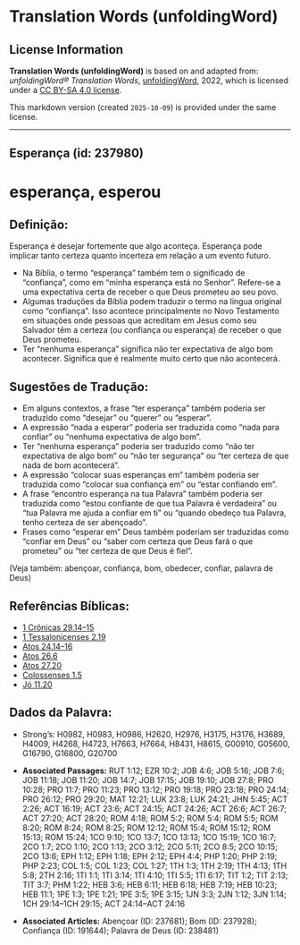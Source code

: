 # Translation Words (unfoldingWord)

## License Information

**Translation Words (unfoldingWord)** is based on and adapted from: _unfoldingWord® Translation Words_, [unfoldingWord](https://unfoldingword.org/utw), 2022, which is licensed under a [CC BY-SA 4.0 license](https://creativecommons.org/licenses/by-sa/4.0/legalcode.en).

This markdown version (created `2025-10-09`) is provided under the same license.



--------------------------------

## Esperança (id: 237980)

esperança, esperou
==================

Definição:
----------

Esperança é desejar fortemente que algo aconteça. Esperança pode implicar tanto certeza quanto incerteza em relação a um evento futuro.

* Na Bíblia, o termo “esperança” também tem o significado de “confiança”, como em “minha esperança está no Senhor”. Refere\-se a uma expectativa certa de receber o que Deus prometeu ao seu povo.
* Algumas traduções da Bíblia podem traduzir o termo na língua original como “confiança”. Isso acontece principalmente no Novo Testamento em situações onde pessoas que acreditam em Jesus como seu Salvador têm a certeza (ou confiança ou esperança) de receber o que Deus prometeu.
* Ter “nenhuma esperança” significa não ter expectativa de algo bom acontecer. Significa que é realmente muito certo que não acontecerá.

Sugestões de Tradução:
----------------------

* Em alguns contextos, a frase “ter esperança” também poderia ser traduzido como “desejar” ou “querer” ou “esperar”.
* A expressão “nada a esperar” poderia ser traduzida como “nada para confiar” ou “nenhuma expectativa de algo bom”.
* Ter “nenhuma esperança” poderia ser traduzido como “não ter expectativa de algo bom” ou “não ter segurança” ou “ter certeza de que nada de bom acontecerá”.
* A expressão “colocar suas esperanças em” também poderia ser traduzida como “colocar sua confiança em” ou “estar confiando em”.
* A frase “encontro esperança na tua Palavra” também poderia ser traduzida como “estou confiante de que tua Palavra é verdadeira” ou “tua Palavra me ajuda a confiar em ti” ou “quando obedeço tua Palavra, tenho certeza de ser abençoado”.
* Frases como “esperar em” Deus também poderiam ser traduzidas como “confiar em Deus” ou “saber com certeza que Deus fará o que prometeu” ou “ter certeza de que Deus é fiel”.

(Veja também: abençoar, confiança, bom, obedecer, confiar, palavra de Deus)

Referências Bíblicas:
---------------------

* [1 Crônicas 29\.14–15](https://ref.ly/1Chr29:14-1Chr29:15)
* [1 Tessalonicenses 2\.19](https://ref.ly/1Thess2:19)
* [Atos 24\.14–16](https://ref.ly/Acts24:14-Acts24:16)
* [Atos 26\.6](https://ref.ly/Acts26:6)
* [Atos 27\.20](https://ref.ly/Acts27:20)
* [Colossenses 1\.5](https://ref.ly/Col1:5)
* [Jó 11\.20](https://ref.ly/Job11:20)

Dados da Palavra:
-----------------

* Strong’s: H0982, H0983, H0986, H2620, H2976, H3175, H3176, H3689, H4009, H4268, H4723, H7663, H7664, H8431, H8615, G00910, G05600, G16790, G16800, G20700

* **Associated Passages:** RUT 1:12; EZR 10:2; JOB 4:6; JOB 5:16; JOB 7:6; JOB 11:18; JOB 11:20; JOB 14:7; JOB 17:15; JOB 19:10; JOB 27:8; PRO 10:28; PRO 11:7; PRO 11:23; PRO 13:12; PRO 19:18; PRO 23:18; PRO 24:14; PRO 26:12; PRO 29:20; MAT 12:21; LUK 23:8; LUK 24:21; JHN 5:45; ACT 2:26; ACT 16:19; ACT 23:6; ACT 24:15; ACT 24:26; ACT 26:6; ACT 26:7; ACT 27:20; ACT 28:20; ROM 4:18; ROM 5:2; ROM 5:4; ROM 5:5; ROM 8:20; ROM 8:24; ROM 8:25; ROM 12:12; ROM 15:4; ROM 15:12; ROM 15:13; ROM 15:24; 1CO 9:10; 1CO 13:7; 1CO 13:13; 1CO 15:19; 1CO 16:7; 2CO 1:7; 2CO 1:10; 2CO 1:13; 2CO 3:12; 2CO 5:11; 2CO 8:5; 2CO 10:15; 2CO 13:6; EPH 1:12; EPH 1:18; EPH 2:12; EPH 4:4; PHP 1:20; PHP 2:19; PHP 2:23; COL 1:5; COL 1:23; COL 1:27; 1TH 1:3; 1TH 2:19; 1TH 4:13; 1TH 5:8; 2TH 2:16; 1TI 1:1; 1TI 3:14; 1TI 4:10; 1TI 5:5; 1TI 6:17; TIT 1:2; TIT 2:13; TIT 3:7; PHM 1:22; HEB 3:6; HEB 6:11; HEB 6:18; HEB 7:19; HEB 10:23; HEB 11:1; 1PE 1:3; 1PE 1:21; 1PE 3:5; 1PE 3:15; 1JN 3:3; 2JN 1:12; 3JN 1:14; 1CH 29:14–1CH 29:15; ACT 24:14–ACT 24:16
* **Associated Articles:** Abençoar (ID: 237681); Bom (ID: 237928); Confiança (ID: 191644); Palavra de Deus (ID: 238481)

